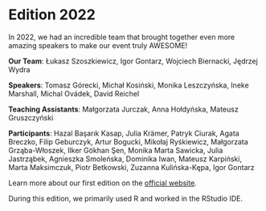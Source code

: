 # Edition 2022

In 2022, we had an incredible team that brought together even more amazing speakers to make our event truly AWESOME!

**Our Team**:
Łukasz Szoszkiewicz, Igor Gontarz, Wojciech Biernacki, Jędrzej Wydra

**Speakers**:
Tomasz Górecki, Michał Kosiński, Monika Leszczyńska, Ineke Marshall, Michal Ovádek, David Reichel

**Teaching Assistants**:
Małgorzata Jurczak, Anna Hołdyńska, Mateusz Gruszczyński

**Participants**:
Hazal Başarık Kasap, Julia Krämer, Patryk Ciurak, Agata Breczko, Filip Geburczyk, Artur Bogucki, Mikołaj Ryśkiewicz, Małgorzata Grząba-Włoszek, Ilker Gökhan Şen, Monika Marta Sawicka, Julia Jastrząbek, Agnieszka Smoleńska, Dominika Iwan, Mateusz Karpiński, Marta Maksimczuk, Piotr Betkowski, Zuzanna Kulińska-Kępa, Igor Gontarz

Learn more about our first edition on the [official website](https://sicss.io/2022/amu-law/).

During this edition, we primarily used R and worked in the RStudio IDE.
